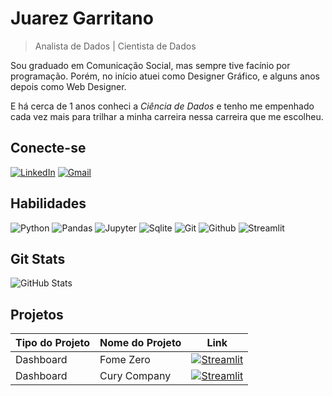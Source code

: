
# Juarez Garritano
> Analista de Dados | Cientista de Dados

Sou graduado em Comunicação Social, mas sempre tive facínio por programação.
Porém, no início atuei como Designer Gráfico, e alguns anos depois como Web Designer. 

E há cerca de 1 anos conheci a _Ciência de Dados_ e tenho me empenhado cada vez mais para trilhar a minha carreira nessa carreira que me escolheu.

## Conecte-se
[![LinkedIn](https://img.shields.io/badge/LinkedIn-1B1C1E?style=for-the-badge&logo=linkedin&logoColor=0077B5&border_color=fcf901)](https://www.linkedin.com/in/garritanoo/)
[![Gmail](https://img.shields.io/badge/Gmail-1B1C1E?style=for-the-badge&logo=gmail&logoColor=C71610)](mailto:garritanoo@gmail.com)

## Habilidades
![Python](https://img.shields.io/badge/python-1B1C1E?style=for-the-badge&logo=python&logoColor=0E76A8)
![Pandas](https://img.shields.io/badge/Pandas-1B1C1E?style=for-the-badge&logo=pandas&logoColor=green)
![Jupyter](https://img.shields.io/badge/Jupyter-1B1C1E?style=for-the-badge&logo=jupyter&logoColor=dark-orange)
![Sqlite](https://img.shields.io/badge/Sqlite-1B1C1E?style=for-the-badge&logo=Sqlite&logoColor=0E76A8)
![Git](https://img.shields.io/badge/git-1B1C1E?style=for-the-badge&logo=git&logoColor=ORANGE)
![Github](https://img.shields.io/badge/github-1B1C1E?style=for-the-badge&logo=github&logoColor=EEE)
![Streamlit](https://img.shields.io/badge/streamlit-1B1C1E?style=for-the-badge&logo=streamlit&logoColor=red)

## Git Stats
![GitHub Stats](https://github-readme-stats.vercel.app/api?username=garritanoo&theme=transparent&bg_color=303030&border_color=1B1C1E&show_icons=true&icon_color=30A3DC&title_color=E94D5F&text_color=FFF&hide_rank=True)

## Projetos
|Tipo do Projeto | Nome do Projeto | Link |
| -- | -- | -- | 
| Dashboard | Fome Zero| [![Streamlit](https://img.shields.io/badge/Visualzar-303030?style=for-the-badge&logo=streamlit&logoColor=red)](https://garritanoo-fome-zero.streamlit.app/)|
| Dashboard | Cury Company| [![Streamlit](https://img.shields.io/badge/Visualzar-303030?style=for-the-badge&logo=streamlit&logoColor=red)](https://garritanoo-cury-company.streamlit.app/)|
